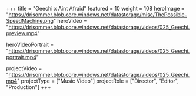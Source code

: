 +++
title = "Geechi x Aint Afraid"
featured = 10
weight = 108
heroImage = "https://drisommer.blob.core.windows.net/datastorage/misc/ThePossible-SpeedMachine.png"
heroVideo = "https://drisommer.blob.core.windows.net/datastorage/videos/025_Geechi.preview.mp4"

heroVideoPortrait = "https://drisommer.blob.core.windows.net/datastorage/videos/025_Geechi.portrait.mp4"

projectVideo = "https://drisommer.blob.core.windows.net/datastorage/videos/025_Geechi.mp4"
projectType = ["Music Video"]
projectRole = ["Director", "Editor", "Production"]
+++
